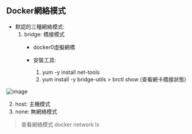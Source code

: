 <h2>Docker網絡模式</h2>

- 默認的三種網絡模式:
  1. bridge: 橋接模式
     - docker0虛擬網橋
    
     - 安裝工具:
       1. yum -y install net-tools
       2. yum install -y bridge-utils >  brctl show (查看網卡橋接狀態)
 
![image](https://github.com/user-attachments/assets/0ca717e3-48f7-448b-9e95-2813709fc06b)

  2. host: 主機模式
  3. none: 無網絡模式
 
> 查看網絡模式
> docker network ls
